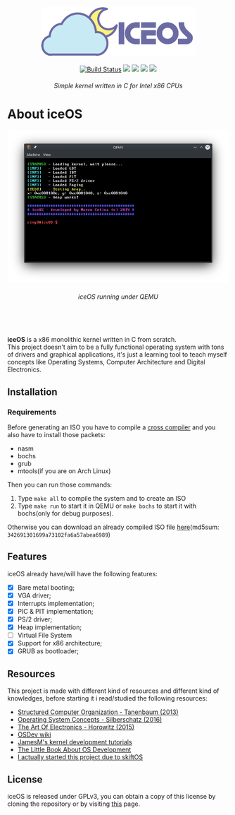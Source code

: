 <div align="center">
<img src="imgs/iceOS_logo_full_concept.png" width="350px">
<br><br>
<a href="https://travis-ci.org/ice-bit/iceOS"><img src="https://travis-ci.org/ice-bit/iceOS.svg?branch=master" alt="Build Status" /></a>
<a href="LICENSE.md"><img src="https://img.shields.io/badge/license-GPLv3-blue"></a>
<img src="https://img.shields.io/github/repo-size/ice-bit/iceOS?color=purple" />
<img src="https://img.shields.io/badge/platform-intel--x86-brown" />
<img src="https://img.shields.io/badge/language-C-black" />  


<h6><i>Simple kernel written in C for Intel x86 CPUs</i></h6>
</div>

# About iceOS
<div align="center">
<img src="imgs/screenshot.png"  />
<h6><i>iceOS running under QEMU</h6></i>
</div><br /><br />

**iceOS** is a x86 monolithic kernel written in C from scratch.  
This project doesn't aim to be a fully functional operating system
with tons of drivers and graphical applications, it's just a learning tool to teach myself concepts like Operating Systems, Computer Architecture and Digital Electronics.

## Installation
### Requirements
Before generating an ISO you have to compile a [cross compiler](https://wiki.osdev.org/GCC_Cross-Compiler) and you also have to install those packets:

- nasm
- bochs
- grub
- mtools(if you are on Arch Linux)

Then you can run those commands:
1. Type `make all` to compile the system and to create an ISO
2. Type `make run` to start it in QEMU or `make bochs` to start it with bochs(only for debug purposes).

Otherwise you can download an already compiled ISO file 
[here](https://github.com/ice-bit/iceOS/raw/master/imgs/iceOS.iso)(md5sum: `342691301699a73102fa6a57abea6989`)

## Features
iceOS already have/will have the following features:  
- [x] Bare metal booting;
- [x] VGA driver;
- [x] Interrupts implementation;
- [x] PIC & PIT implementation;
- [x] PS/2 driver;
- [x] Heap implementation;
- [ ] Virtual File System
- [x] Support for x86 architecture;
- [x] GRUB as bootloader;

## Resources
This project is made with different kind of resources and different kind of knowledges, before starting it i read/studied the following resources:

- [Structured Computer Organization - Tanenbaum (2013)](https://www.pearson.it/opera/pearson/0-5585-architettura_dei_calcolatori_6ed)
- [Operating System Concepts - Silberschatz (2016)](https://www.amazon.it/Sistemi-operativi-Concetti-ed-esempi/dp/8865183713/ref=pd_lpo_sbs_14_img_1?_encoding=UTF8&psc=1&refRID=4A5T2C7KKH7RA0K1T7RV)
- [The Art Of Electronics - Horowitz (2015)](https://www.amazon.it/gp/product/0521809266/ref=ppx_od_dt_b_asin_title_s00?ie=UTF8&psc=1)
- [OSDev wiki](https://wiki.osdev.org/Main_Page)
- [JamesM's kernel development tutorials](http://www.jamesmolloy.co.uk/tutorial_html/1.-Environment%20setup.html)
- [The Little Book About OS Development](https://littleosbook.github.io/)
- [I actually started this project due to skiftOS](https://github.com/skiftOS/skift)
## License
iceOS is released under GPLv3, you can obtain a copy of this license by cloning the repository or by visiting [this](https://opensource.org/licenses/GPL-3.0) page.
